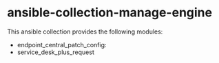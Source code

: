 # ansible-collection-manage-engine

This ansible collection provides the following modules:
 - endpoint_central_patch_config:
 - service_desk_plus_request


